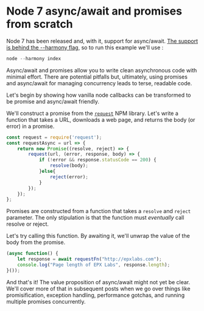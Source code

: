 # Node 7 async/await and promises from scratch

Node 7 has been released and, with it, support for async/await.  [The support is behind the --harmony flag](http://node.green), so to run this example we'll use :

```javascript
node --harmony index
```

Async/await and promises allow you to write clean asynchronous code with minimal effort.  There are potential pitfalls but, ultimately, using promises and async/await for managing concurrency leads to terse, readable code.

Let's begin by showing how vanilla node callbacks can be transformed to be promise and async/await friendly.

We'll construct a promise from the [`request`](https://www.npmjs.com/package/request) NPM library.  Let's write a function that takes a URL, downloads a web page, and returns the body (or error) in a promise.

```javascript
const request = require('request');
const requestAsync = url => {
    return new Promise((resolve, reject) => {
        request(url, (error, response, body) => {
            if (!error && response.statusCode == 200) {
                resolve(body);
            }else{
                reject(error);
            }
        });
    });
};
```

Promises are constructed from a function that takes a `resolve` and `reject` parameter.  The only stipulation is that the function must *eventually* call resolve or reject.

Let's try calling this function.  By awaiting it, we'll unwrap the value of the body from the promise.

```javascript
(async function() {
    let response = await requestFn("http://epxlabs.com");
    console.log("Page length of EPX Labs", response.length);
}());
```

And that's it!  The value proposition of async/await might not yet be clear.  We'll cover more of that in subsequent posts when we go over things like promisification, exception handling, performance gotchas, and running multiple promises concurrently.
